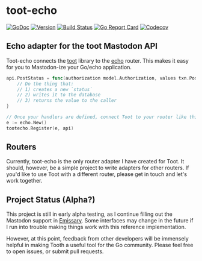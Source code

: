 # toot-echo

[![GoDoc](https://img.shields.io/badge/go-documentation-blue.svg?style=flat-square)](http://pkg.go.dev/github.com/benpate/toot-echo)
[![Version](https://img.shields.io/github/v/release/benpate/toot-echo?include_prereleases&style=flat-square&color=brightgreen)](https://github.com/benpate/toot-echo/releases)
[![Build Status](https://img.shields.io/github/actions/workflow/status/benpate/toot-echo/go.yml?style=flat-square)](https://github.com/benpate/toot-echo/actions/workflows/go.yml)
[![Go Report Card](https://goreportcard.com/badge/github.com/benpate/toot-echo?style=flat-square)](https://goreportcard.com/report/github.com/benpate/toot-echo)
[![Codecov](https://img.shields.io/codecov/c/github/benpate/toot-echo.svg?style=flat-square)](https://codecov.io/gh/benpate/toot-echo)


## Echo adapter for the toot Mastodon API

Toot-echo connects the [toot](http://github.com/benpate/toot-echo) library to the [echo](https://echo.labstack.com/) router.  This makes it easy for you to Mastodon-ize your Go/echo application.

```go
api.PostStatus = func(authorization model.Authorization, values txn.PostStatus) (object.Status, error) {
	// Do the thing that:
	// 1) creates a new `status`
	// 2) writes it to the database
	// 3) returns the value to the caller
}

// Once your handlers are defined, connect Toot to your router like this:
e := echo.New()
tootecho.Register(e, api)
```

## Routers

Currently, toot-echo is the only router adapter I have created for Toot.  It should, however, be a simple project to write adapters for other routers.  If you'd like to use Toot with a different router, please get in touch and let's work together.

## Project Status (Alpha?)

This project is still in early alpha testing, as I continue filling out the Mastodon support in [Emissary](https://emissary.dev).  Some interfaces may change in the future if I run into trouble making things work with this reference implementation.

However, at this point, feedback from other developers will be immensely helpful in making Tooth a useful tool for the Go community.  Please feel free to open issues, or submit pull requests.